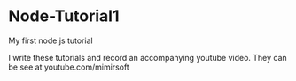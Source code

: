 # Node-Tutorial1
My first node.js tutorial

I write these tutorials and record an accompanying youtube video.  They can be see at youtube.com/mimirsoft
